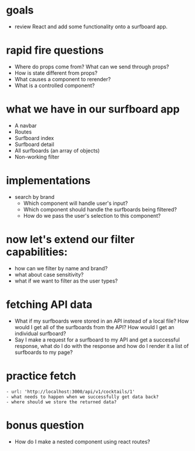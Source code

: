 # goals
  - review React and add some functionality onto a surfboard app.

# rapid fire questions
  - Where do props come from? What can we send through props?
  - How is state different from props?
  - What causes a component to rerender?
  - What is a controlled component?

# what we have in our surfboard app
  - A navbar
  - Routes
  - Surfboard index
  - Surfboard detail
  - All surfboards (an array of objects)
  - Non-working filter

# implementations
  - search by brand
    - Which component will handle user's input?
    - Which component should handle the surfboards being filtered?
    - How do we pass the user's selection to this component?

# now let's extend our filter capabilities:
   - how can we filter by name and brand?
   - what about case sensitivity?
   - what if we want to filter as the user types?

# fetching API data
   - What if my surfboards were stored in an API instead of a local file? How would I get all of the surfboards from the API? How would I get an individual surfboard?
   - Say I make a request for a surfboard to my API and get a successful response, what do I do with the response and how do I render it a list of surfboards to my page?

# practice fetch
    - url: 'http://localhost:3000/api/v1/cocktails/1'
    - what needs to happen when we successfully get data back?
    - where should we store the returned data?

# bonus question
  - How do I make a nested component using react routes?   

